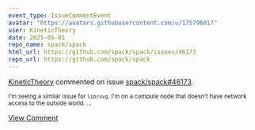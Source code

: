 ```yaml
---
event_type: IssueCommentEvent
avatar: "https://avatars.githubusercontent.com/u/17579601?"
user: KineticTheory
date: 2025-05-01
repo_name: spack/spack
html_url: https://github.com/spack/spack/issues/46173
repo_url: https://github.com/spack/spack
---
```


<a href='https://github.com/KineticTheory' target='_blank'>KineticTheory</a> commented on issue <a href='https://github.com/spack/spack/issues/46173' target='_blank'>spack/spack#46173</a>.

<small>I'm seeing a similar issue for `librsvg`.  I'm on a compute node that doesn't have network access to the outside world.  ...</small>

<a href='https://github.com/spack/spack/issues/46173' target='_blank'>View Comment</a>